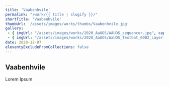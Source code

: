 ```yaml
---
title: 'Vaabenhvile'
permalink: "/work/{{ title | slugify }}/"
shortTitle: 'Vaabenhvile'
thumbUrl: '/assets/images/works/thumbs/Vaabenhvile.jpg'
gallery:
 - { imgUrl: "/assets/images/works/2020_AaUOS/AAUOS_sequencer.jpg", caption: "" }
 - { imgUrl: "/assets/images/works/2020_AaUOS/AaUOS_Textbot_0002_Layer-20.jpg", caption: "" }
date: 2020-12-07
eleventyExcludeFromCollections: false
---
```



<div class="Grid Grid--gutters Grid--full large-Grid--fit">
  <div class="Grid-cell">
    <div class='headerGroup'>
      <h2>Vaabenhvile</h2>
      <p>Lorem Ipsum</p>
    </div>
  </div>
</div>